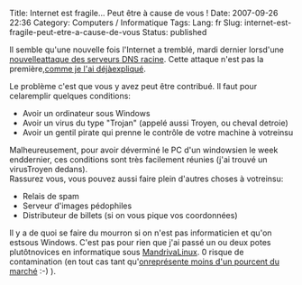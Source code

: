 Title: Internet est fragile... Peut être à cause de vous !
Date: 2007-09-26 22:36
Category: Computers / Informatique
Tags:
Lang: fr
Slug: internet-est-fragile-peut-etre-a-cause-de-vous
Status: published

Il semble qu'une nouvelle fois l'Internet a tremblé, mardi dernier lorsd'une [nouvelleattaque des serveurs DNS racine](\%22http://www.generation-nt.com/actualites/24013/sophos-zombie-internet-ddos/\%22). Cette attaque n'est pas la première,[comme je l'ai déjàexpliqué](\%22/post/2007/01/12/La-fin-de-lInternet\%22).  
  
Le problème c'est que vous y avez peut être contribué. Il faut pour celaremplir quelques conditions:

-   Avoir un ordinateur sous Windows
-   Avoir un virus du type "Trojan" (appelé aussi Troyen, ou cheval detroie)
-   Avoir un gentil pirate qui prenne le contrôle de votre machine à votreinsu

Malheureusement, pour avoir déverminé le PC d'un windowsien le week enddernier, ces conditions sont très facilement réunies (j'ai trouvé un virusTroyen dedans).  
Rassurez vous, vous pouvez aussi faire plein d'autres choses à votreinsu:  

-   Relais de spam
-   Serveur d'images pédophiles
-   Distributeur de billets (si on vous pique vos coordonnées)

Il y a de quoi se faire du mourron si on n'est pas informaticien et qu'on estsous Windows. C'est pas pour rien que j'ai passé un ou deux potes plutôtnovices en informatique sous [MandrivaLinux](\%22http://www.mandriva.com/fr/\%22). 0 risque de contamination (en tout cas tant qu'[onreprésente moins d'un pourcent du marché](\%22http://www.xitimonitor.com/fr-fr/technique/systemes-d-exploitation-fevrier-2007/index-1-1-3-73.html\%22) :-) ).

